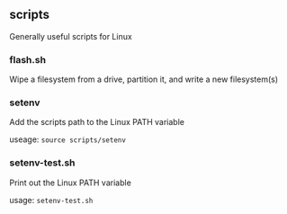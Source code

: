 ## scripts
Generally useful scripts for Linux

### flash.sh
Wipe a filesystem from a drive, partition it, and write a new filesystem(s)

### setenv
Add the scripts path to the Linux PATH variable

useage: `source scripts/setenv`

### setenv-test.sh
Print out the Linux PATH variable

usage: `setenv-test.sh`
